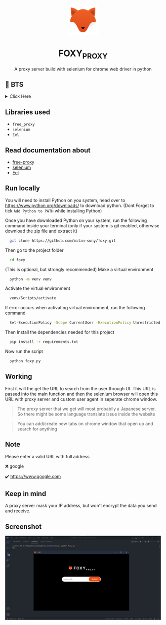 <p align="center">
    <img width="100" src="./web/fox-icon.png" alt="Icon">
</p>

<h1 align="center">
  FOXY<sub>PROXY</sub>
</h1>

<p align="center">A proxy server build with selenium for chrome web driver in python</p>

## 💭 BTS

<details>
  <summary>Click Here</summary>
I recently saw an article on <a href="https://medium.com/">Medium</a> about how to make a proxy server of our own. After reading the <a href="https://thesocialproxy.medium.com/making-a-proxy-server-in-selenium-the-ultimate-guide-ee8b8a09f222">article</a> I got a basic idea of how to build one. First I tought to build it by scrapping all the free proxies available and also apply the concept of rotating proxies then pass it to the selenium webdriver. Trust me! most of the free proxies availabe out there are not working and most of them won't works with google too. Scrapping all the proxies available then getting the working one was very time consuming. So I search whether there is any libray for getting free proxies. After some searches I found one named <a href="https://pypi.org/project/free-proxy/">free-proxy</a> I added this library to my code, it gave working proxies and the library also has many parameters, this helps me to find proxies that works with google. Then I created custom options for the Selenium webdriver for chrome and pass the proxy to it, then solved the problems faced by the web driver like stoping the chrome from automatically closin, remote allow origins, accept insecure certificates etc. With Eel-python library I build a UI to enter the URL to search.

There are many websites out there that provies free proxies like <a href="https://www.croxyproxy.com/">croxyproxy</a>, but I just wanted to bulid one for myself :)
</details>

## Libraries used

- `free_proxy`
- `selenium`
- `Eel`

## Read documentation about

- <a href = "https://pypi.org/project/free-proxy/">free-proxy</a>
- <a href = "https://selenium-python.readthedocs.io/">selenium</a>
- <a href = "https://pypi.org/project/Eel/">Eel</a>

## Run locally

You will need to install Python on you system, head over to https://www.python.org/downloads/ to download python.
(Dont Forget to tick `Add Python to PATH` while installing Python)

Once you have downloaded Python on your system, 
run the following command inside your terminal (only if your system is git enabled, otherwise download the zip file and extract it)

```bash
  git clone https://github.com/milan-sony/foxy.git
```

Then go to the project folder

```bash
  cd foxy
```

(This is optional, but strongly recommended) Make a virtual environment

```bash
  python -m venv venv
```

Activate the virtual environment

```bash
  venv/Scripts/activate
```

If error occurs when activating virtual environment, run the following command

```bash
  Set-ExecutionPolicy -Scope CurrentUser -ExecutionPolicy Unrestricted
```

Then Install the dependencies needed for this project

```bash
  pip install -r requirements.txt
```

Now run the script

```bash
  python foxy.py
```

## Working

First it will the get the URL to search from the user through UI. This URL is passed into the main function and then the selenium browser will open this URL with proxy server and custom user agent in seperate chrome window.

> The proxy server that we get will most probabily a Japanese server. So there might be some language translate issue inside the website

> You can add/create new tabs on chrome window that open up and search for anything

## Note

Please enter a valid URL with full address

❌ google

✔️ https://www.google.com

## Keep in mind

A proxy server mask your IP address, but won't encrypt the data you send and receive.

## Screenshot

<img src="./assets/Screenshot.png">
